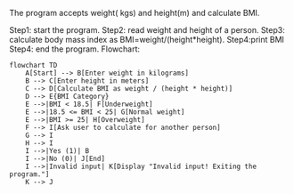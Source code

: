 The program accepts weight( kgs) and height(m) and calculate BMI. 

Step1: start the program.
Step2: read weight and height of a person.
Step3: calculate body mass index as BMI=weight/(height*height).
Step4:print BMI
Step4: end the program.
Flowchart:
```mermaid
flowchart TD
    A[Start] --> B[Enter weight in kilograms]
    B --> C[Enter height in meters]
    C --> D[Calculate BMI as weight / (height * height)]
    D --> E{BMI Category}
    E -->|BMI < 18.5| F[Underweight]
    E -->|18.5 <= BMI < 25| G[Normal weight]
    E -->|BMI >= 25| H[Overweight]
    F --> I[Ask user to calculate for another person]
    G --> I
    H --> I
    I -->|Yes (1)| B
    I -->|No (0)| J[End]
    I -->|Invalid input| K[Display "Invalid input! Exiting the program."]
    K --> J
```